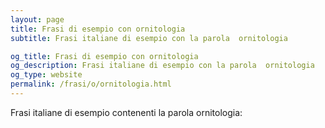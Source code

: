 ```yaml
---
layout: page
title: Frasi di esempio con ornitologia 
subtitle: Frasi italiane di esempio con la parola  ornitologia

og_title: Frasi di esempio con ornitologia 
og_description: Frasi italiane di esempio con la parola  ornitologia
og_type: website
permalink: /frasi/o/ornitologia.html
---
```


Frasi italiane di esempio contenenti la parola ornitologia:


